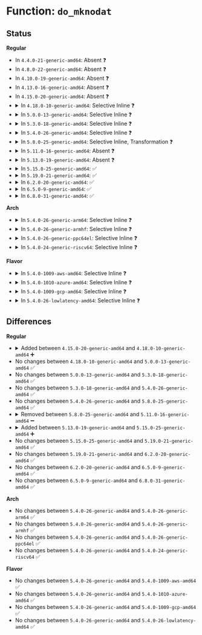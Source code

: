 # Function: <code>do_mknodat</code>

## Status
<b>Regular</b>
<ul>
<li>
In <code>4.4.0-21-generic-amd64</code>: Absent ❓
</li>
<li>
In <code>4.8.0-22-generic-amd64</code>: Absent ❓
</li>
<li>
In <code>4.10.0-19-generic-amd64</code>: Absent ❓
</li>
<li>
In <code>4.13.0-16-generic-amd64</code>: Absent ❓
</li>
<li>
In <code>4.15.0-20-generic-amd64</code>: Absent ❓
</li>
<li>
<details>
<summary>In <code>4.18.0-10-generic-amd64</code>: Selective Inline ❓</summary>

```c
long int do_mknodat(int dfd, const char * filename, umode_t mode, unsigned int dev)
```

```json
{
  "name": "do_mknodat",
  "collision_type": "Unique Global",
  "inline_type": "Selective",
  "funcs": [
    {
      "addr": 18446744071581651568,
      "name": "do_mknodat",
      "external": true,
      "loc": "fs/namei.c:3753",
      "file": "fs/namei.c",
      "inline": "not declared, inlined",
      "caller_inline": [],
      "caller_func": [
        "init/do_mounts_initrd.c:initrd_load",
        "init/do_mounts_md.c:md_run_setup",
        "init/do_mounts_md.c:md_setup_drive",
        "init/initramfs.c:do_name",
        "fs/namei.c:__ia32_sys_mknod",
        "fs/namei.c:__x64_sys_mknod",
        "fs/namei.c:__ia32_sys_mknodat",
        "fs/namei.c:__x64_sys_mknodat"
      ]
    }
  ],
  "symbols": [
    {
      "addr": 18446744071581651568,
      "name": "do_mknodat",
      "section": ".text",
      "bind": "STB_GLOBAL",
      "size": 535
    }
  ]
}
```
</details>
</li>
<li>
<details>
<summary>In <code>5.0.0-13-generic-amd64</code>: Selective Inline ❓</summary>

```c
long int do_mknodat(int dfd, const char * filename, umode_t mode, unsigned int dev)
```

```json
{
  "name": "do_mknodat",
  "collision_type": "Unique Global",
  "inline_type": "Selective",
  "funcs": [
    {
      "addr": 18446744071581737840,
      "name": "do_mknodat",
      "external": true,
      "loc": "fs/namei.c:3742",
      "file": "fs/namei.c",
      "inline": "not declared, inlined",
      "caller_inline": [],
      "caller_func": [
        "init/do_mounts_initrd.c:initrd_load",
        "init/do_mounts_md.c:md_run_setup",
        "init/do_mounts_md.c:md_setup_drive",
        "init/initramfs.c:do_name",
        "fs/namei.c:__ia32_sys_mknod",
        "fs/namei.c:__x64_sys_mknod",
        "fs/namei.c:__ia32_sys_mknodat",
        "fs/namei.c:__x64_sys_mknodat"
      ]
    }
  ],
  "symbols": [
    {
      "addr": 18446744071581737840,
      "name": "do_mknodat",
      "section": ".text",
      "bind": "STB_GLOBAL",
      "size": 535
    }
  ]
}
```
</details>
</li>
<li>
<details>
<summary>In <code>5.3.0-18-generic-amd64</code>: Selective Inline ❓</summary>

```c
long int do_mknodat(int dfd, const char * filename, umode_t mode, unsigned int dev)
```

```json
{
  "name": "do_mknodat",
  "collision_type": "Unique Global",
  "inline_type": "Selective",
  "funcs": [
    {
      "addr": 18446744071581854512,
      "name": "do_mknodat",
      "external": true,
      "loc": "fs/namei.c:3741",
      "file": "fs/namei.c",
      "inline": "not declared, inlined",
      "caller_inline": [],
      "caller_func": [
        "init/do_mounts_initrd.c:initrd_load",
        "init/do_mounts_md.c:md_run_setup",
        "init/do_mounts_md.c:md_setup_drive",
        "init/initramfs.c:do_name",
        "fs/namei.c:__ia32_sys_mknod",
        "fs/namei.c:__x64_sys_mknod",
        "fs/namei.c:__ia32_sys_mknodat",
        "fs/namei.c:__x64_sys_mknodat"
      ]
    }
  ],
  "symbols": [
    {
      "addr": 18446744071581854512,
      "name": "do_mknodat",
      "section": ".text",
      "bind": "STB_GLOBAL",
      "size": 503
    }
  ]
}
```
</details>
</li>
<li>
<details>
<summary>In <code>5.4.0-26-generic-amd64</code>: Selective Inline ❓</summary>

```c
long int do_mknodat(int dfd, const char * filename, umode_t mode, unsigned int dev)
```

```json
{
  "name": "do_mknodat",
  "collision_type": "Unique Global",
  "inline_type": "Selective",
  "funcs": [
    {
      "addr": 18446744071581926976,
      "name": "do_mknodat",
      "external": true,
      "loc": "fs/namei.c:3736",
      "file": "fs/namei.c",
      "inline": "not declared, inlined",
      "caller_inline": [],
      "caller_func": [
        "init/do_mounts_initrd.c:initrd_load",
        "init/do_mounts_md.c:md_run_setup",
        "init/do_mounts_md.c:md_setup_drive",
        "init/initramfs.c:do_name",
        "fs/namei.c:__ia32_sys_mknod",
        "fs/namei.c:__x64_sys_mknod",
        "fs/namei.c:__ia32_sys_mknodat",
        "fs/namei.c:__x64_sys_mknodat"
      ]
    }
  ],
  "symbols": [
    {
      "addr": 18446744071581926976,
      "name": "do_mknodat",
      "section": ".text",
      "bind": "STB_GLOBAL",
      "size": 503
    }
  ]
}
```
</details>
</li>
<li>
<details>
<summary>In <code>5.8.0-25-generic-amd64</code>: Selective Inline, Transformation ❓</summary>

```c
long int do_mknodat(int dfd, const char * filename, umode_t mode, unsigned int dev)
```

```json
{
  "name": "do_mknodat",
  "collision_type": "Unique Global",
  "inline_type": "Selective",
  "funcs": [
    {
      "addr": 18446744071582153368,
      "name": "do_mknodat",
      "external": true,
      "loc": "fs/namei.c:3567",
      "file": "fs/namei.c",
      "inline": "not declared, inlined",
      "caller_inline": [
        "fs/namei.c:__ia32_sys_mknod",
        "fs/namei.c:__x64_sys_mknod",
        "fs/namei.c:__ia32_sys_mknodat",
        "fs/namei.c:__x64_sys_mknodat"
      ],
      "caller_func": [
        "init/do_mounts_initrd.c:initrd_load",
        "init/initramfs.c:do_name",
        "fs/namei.c:__ia32_sys_mknod",
        "fs/namei.c:__x64_sys_mknod",
        "fs/namei.c:__ia32_sys_mknodat",
        "fs/namei.c:__x64_sys_mknodat"
      ]
    }
  ],
  "symbols": [
    {
      "addr": 18446744071582152576,
      "name": "do_mknodat.part.0",
      "section": ".text",
      "bind": "STB_LOCAL",
      "size": 557
    },
    {
      "addr": 18446744071582157392,
      "name": "do_mknodat",
      "section": ".text",
      "bind": "STB_GLOBAL",
      "size": 97
    }
  ]
}
```
</details>
</li>
<li>
<details>
<summary>In <code>5.11.0-16-generic-amd64</code>: Absent ❓</summary>

```json
{
  "name": "do_mknodat",
  "collision_type": "Unique Static",
  "inline_type": "Selective",
  "funcs": [
    {
      "addr": 18446744071582200024,
      "name": "do_mknodat",
      "external": false,
      "loc": "fs/namei.c:3569",
      "file": "fs/namei.c",
      "inline": "not declared, inlined",
      "caller_inline": [
        "fs/namei.c:__ia32_sys_mknod",
        "fs/namei.c:__x64_sys_mknod",
        "fs/namei.c:__ia32_sys_mknodat",
        "fs/namei.c:__x64_sys_mknodat"
      ],
      "caller_func": [
        "fs/namei.c:__ia32_sys_mknod",
        "fs/namei.c:__x64_sys_mknod",
        "fs/namei.c:__ia32_sys_mknodat",
        "fs/namei.c:__x64_sys_mknodat"
      ]
    }
  ],
  "symbols": [
    {
      "addr": 18446744071582199120,
      "name": "do_mknodat.part.0",
      "section": ".text",
      "bind": "STB_LOCAL",
      "size": 557
    }
  ]
}
```
</details>
</li>
<li>
<details>
<summary>In <code>5.13.0-19-generic-amd64</code>: Absent ❓</summary>

```json
{
  "name": "do_mknodat",
  "collision_type": "Unique Static",
  "inline_type": "Selective",
  "funcs": [
    {
      "addr": 18446744071582224744,
      "name": "do_mknodat",
      "external": false,
      "loc": "fs/namei.c:3718",
      "file": "fs/namei.c",
      "inline": "not declared, inlined",
      "caller_inline": [
        "fs/namei.c:__ia32_sys_mknod",
        "fs/namei.c:__x64_sys_mknod",
        "fs/namei.c:__ia32_sys_mknodat",
        "fs/namei.c:__x64_sys_mknodat"
      ],
      "caller_func": [
        "fs/namei.c:__ia32_sys_mknod",
        "fs/namei.c:__x64_sys_mknod",
        "fs/namei.c:__ia32_sys_mknodat",
        "fs/namei.c:__x64_sys_mknodat"
      ]
    }
  ],
  "symbols": [
    {
      "addr": 18446744071582223808,
      "name": "do_mknodat.part.0",
      "section": ".text",
      "bind": "STB_LOCAL",
      "size": 591
    }
  ]
}
```
</details>
</li>
<li>
<details>
<summary>In <code>5.15.0-25-generic-amd64</code>: ✅</summary>

```c
int do_mknodat(int dfd, struct filename * name, umode_t mode, unsigned int dev)
```

```json
{
  "name": "do_mknodat",
  "collision_type": "Unique Static",
  "inline_type": "No",
  "funcs": [
    {
      "addr": 18446744071582541296,
      "name": "do_mknodat",
      "external": false,
      "loc": "fs/namei.c:3787",
      "file": "fs/namei.c",
      "inline": "seen, unknown",
      "caller_inline": [],
      "caller_func": [
        "fs/namei.c:__ia32_sys_mknod",
        "fs/namei.c:__x64_sys_mknod",
        "fs/namei.c:__ia32_sys_mknodat",
        "fs/namei.c:__x64_sys_mknodat"
      ]
    }
  ],
  "symbols": [
    {
      "addr": 18446744071582541296,
      "name": "do_mknodat",
      "section": ".text",
      "bind": "STB_LOCAL",
      "size": 642
    }
  ]
}
```
</details>
</li>
<li>
<details>
<summary>In <code>5.19.0-21-generic-amd64</code>: ✅</summary>

```c
int do_mknodat(int dfd, struct filename * name, umode_t mode, unsigned int dev)
```

```json
{
  "name": "do_mknodat",
  "collision_type": "Unique Static",
  "inline_type": "No",
  "funcs": [
    {
      "addr": 18446744071583068768,
      "name": "do_mknodat",
      "external": false,
      "loc": "fs/namei.c:3881",
      "file": "fs/namei.c",
      "inline": "seen, unknown",
      "caller_inline": [],
      "caller_func": [
        "fs/namei.c:__ia32_sys_mknod",
        "fs/namei.c:__x64_sys_mknod",
        "fs/namei.c:__ia32_sys_mknodat",
        "fs/namei.c:__x64_sys_mknodat"
      ]
    }
  ],
  "symbols": [
    {
      "addr": 18446744071583068768,
      "name": "do_mknodat",
      "section": ".text",
      "bind": "STB_LOCAL",
      "size": 658
    }
  ]
}
```
</details>
</li>
<li>
<details>
<summary>In <code>6.2.0-20-generic-amd64</code>: ✅</summary>

```c
int do_mknodat(int dfd, struct filename * name, umode_t mode, unsigned int dev)
```

```json
{
  "name": "do_mknodat",
  "collision_type": "Unique Static",
  "inline_type": "No",
  "funcs": [
    {
      "addr": 18446744071583635008,
      "name": "do_mknodat",
      "external": false,
      "loc": "fs/namei.c:3939",
      "file": "fs/namei.c",
      "inline": "seen, unknown",
      "caller_inline": [],
      "caller_func": [
        "fs/namei.c:__ia32_sys_mknod",
        "fs/namei.c:__x64_sys_mknod",
        "fs/namei.c:__ia32_sys_mknodat",
        "fs/namei.c:__x64_sys_mknodat"
      ]
    }
  ],
  "symbols": [
    {
      "addr": 18446744071583635008,
      "name": "do_mknodat",
      "section": ".text",
      "bind": "STB_LOCAL",
      "size": 700
    }
  ]
}
```
</details>
</li>
<li>
<details>
<summary>In <code>6.5.0-9-generic-amd64</code>: ✅</summary>

```c
int do_mknodat(int dfd, struct filename * name, umode_t mode, unsigned int dev)
```

```json
{
  "name": "do_mknodat",
  "collision_type": "Unique Static",
  "inline_type": "No",
  "funcs": [
    {
      "addr": 18446744071583849488,
      "name": "do_mknodat",
      "external": false,
      "loc": "fs/namei.c:4019",
      "file": "fs/namei.c",
      "inline": "seen, unknown",
      "caller_inline": [],
      "caller_func": [
        "fs/namei.c:__ia32_sys_mknod",
        "fs/namei.c:__x64_sys_mknod",
        "fs/namei.c:__ia32_sys_mknodat",
        "fs/namei.c:__x64_sys_mknodat"
      ]
    }
  ],
  "symbols": [
    {
      "addr": 18446744071583849488,
      "name": "do_mknodat",
      "section": ".text",
      "bind": "STB_LOCAL",
      "size": 691
    }
  ]
}
```
</details>
</li>
<li>
<details>
<summary>In <code>6.8.0-31-generic-amd64</code>: ✅</summary>

```c
int do_mknodat(int dfd, struct filename * name, umode_t mode, unsigned int dev)
```

```json
{
  "name": "do_mknodat",
  "collision_type": "Unique Static",
  "inline_type": "No",
  "funcs": [
    {
      "addr": 18446744071584056576,
      "name": "do_mknodat",
      "external": false,
      "loc": "fs/namei.c:4028",
      "file": "fs/namei.c",
      "inline": "seen, unknown",
      "caller_inline": [],
      "caller_func": [
        "fs/namei.c:__ia32_sys_mknod",
        "fs/namei.c:__x64_sys_mknod",
        "fs/namei.c:__ia32_sys_mknodat",
        "fs/namei.c:__x64_sys_mknodat"
      ]
    }
  ],
  "symbols": [
    {
      "addr": 18446744071584056576,
      "name": "do_mknodat",
      "section": ".text",
      "bind": "STB_LOCAL",
      "size": 698
    }
  ]
}
```
</details>
</li>
</ul>
<b>Arch</b>
<ul>
<li>
<details>
<summary>In <code>5.4.0-26-generic-arm64</code>: Selective Inline ❓</summary>

```c
long int do_mknodat(int dfd, const char * filename, umode_t mode, unsigned int dev)
```

```json
{
  "name": "do_mknodat",
  "collision_type": "Unique Global",
  "inline_type": "Selective",
  "funcs": [
    {
      "addr": 18446603336493407712,
      "name": "do_mknodat",
      "external": true,
      "loc": "fs/namei.c:3736",
      "file": "fs/namei.c",
      "inline": "not declared, inlined",
      "caller_inline": [],
      "caller_func": [
        "init/do_mounts_initrd.c:initrd_load",
        "init/do_mounts_md.c:md_run_setup",
        "init/do_mounts_md.c:md_setup_drive",
        "init/initramfs.c:do_name",
        "fs/namei.c:__arm64_sys_mknod",
        "fs/namei.c:__arm64_sys_mknodat"
      ]
    }
  ],
  "symbols": [
    {
      "addr": 18446603336493407712,
      "name": "do_mknodat",
      "section": ".text",
      "bind": "STB_GLOBAL",
      "size": 568
    }
  ]
}
```
</details>
</li>
<li>
<details>
<summary>In <code>5.4.0-26-generic-armhf</code>: Selective Inline ❓</summary>

```c
long int do_mknodat(int dfd, const char * filename, umode_t mode, unsigned int dev)
```

```json
{
  "name": "do_mknodat",
  "collision_type": "Unique Global",
  "inline_type": "Selective",
  "funcs": [
    {
      "addr": 3226993416,
      "name": "do_mknodat",
      "external": true,
      "loc": "fs/namei.c:3736",
      "file": "fs/namei.c",
      "inline": "not declared, inlined",
      "caller_inline": [],
      "caller_func": [
        "init/do_mounts_initrd.c:initrd_load",
        "init/do_mounts_md.c:md_run_setup",
        "init/do_mounts_md.c:md_setup_drive",
        "init/initramfs.c:do_name",
        "fs/namei.c:__se_sys_mknod",
        "fs/namei.c:__se_sys_mknodat"
      ]
    }
  ],
  "symbols": [
    {
      "addr": 3226993416,
      "name": "do_mknodat",
      "section": ".text",
      "bind": "STB_GLOBAL",
      "size": 564
    }
  ]
}
```
</details>
</li>
<li>
<details>
<summary>In <code>5.4.0-26-generic-ppc64el</code>: Selective Inline ❓</summary>

```c
long int do_mknodat(int dfd, const char * filename, umode_t mode, unsigned int dev)
```

```json
{
  "name": "do_mknodat",
  "collision_type": "Unique Global",
  "inline_type": "Selective",
  "funcs": [
    {
      "addr": 13835058055286966384,
      "name": "do_mknodat",
      "external": true,
      "loc": "fs/namei.c:3736",
      "file": "fs/namei.c",
      "inline": "not declared, inlined",
      "caller_inline": [],
      "caller_func": [
        "init/do_mounts_initrd.c:initrd_load",
        "init/do_mounts_md.c:md_run_setup",
        "init/do_mounts_md.c:md_setup_drive",
        "init/initramfs.c:do_name",
        "fs/namei.c:__se_sys_mknod",
        "fs/namei.c:__se_sys_mknodat"
      ]
    }
  ],
  "symbols": [
    {
      "addr": 13835058055286966384,
      "name": "do_mknodat",
      "section": ".text",
      "bind": "STB_GLOBAL",
      "size": 736
    }
  ]
}
```
</details>
</li>
<li>
<details>
<summary>In <code>5.4.0-24-generic-riscv64</code>: Selective Inline ❓</summary>

```c
long int do_mknodat(int dfd, const char * filename, umode_t mode, unsigned int dev)
```

```json
{
  "name": "do_mknodat",
  "collision_type": "Unique Global",
  "inline_type": "Selective",
  "funcs": [
    {
      "addr": 18446743936273118634,
      "name": "do_mknodat",
      "external": true,
      "loc": "fs/namei.c:3736",
      "file": "fs/namei.c",
      "inline": "not declared, inlined",
      "caller_inline": [],
      "caller_func": [
        "init/do_mounts_initrd.c:initrd_load",
        "init/do_mounts_md.c:md_run_setup",
        "init/do_mounts_md.c:md_setup_drive",
        "init/initramfs.c:do_name",
        "fs/namei.c:__se_sys_mknod",
        "fs/namei.c:__se_sys_mknodat"
      ]
    }
  ],
  "symbols": [
    {
      "addr": 18446743936273118634,
      "name": "do_mknodat",
      "section": ".text",
      "bind": "STB_GLOBAL",
      "size": 462
    }
  ]
}
```
</details>
</li>
</ul>
<b>Flavor</b>
<ul>
<li>
<details>
<summary>In <code>5.4.0-1009-aws-amd64</code>: Selective Inline ❓</summary>

```c
long int do_mknodat(int dfd, const char * filename, umode_t mode, unsigned int dev)
```

```json
{
  "name": "do_mknodat",
  "collision_type": "Unique Global",
  "inline_type": "Selective",
  "funcs": [
    {
      "addr": 18446744071581895712,
      "name": "do_mknodat",
      "external": true,
      "loc": "fs/namei.c:3736",
      "file": "fs/namei.c",
      "inline": "not declared, inlined",
      "caller_inline": [],
      "caller_func": [
        "init/do_mounts_initrd.c:initrd_load",
        "init/do_mounts_md.c:md_run_setup",
        "init/do_mounts_md.c:md_setup_drive",
        "init/initramfs.c:do_name",
        "fs/namei.c:__ia32_sys_mknod",
        "fs/namei.c:__x64_sys_mknod",
        "fs/namei.c:__ia32_sys_mknodat",
        "fs/namei.c:__x64_sys_mknodat"
      ]
    }
  ],
  "symbols": [
    {
      "addr": 18446744071581895712,
      "name": "do_mknodat",
      "section": ".text",
      "bind": "STB_GLOBAL",
      "size": 503
    }
  ]
}
```
</details>
</li>
<li>
<details>
<summary>In <code>5.4.0-1010-azure-amd64</code>: Selective Inline ❓</summary>

```c
long int do_mknodat(int dfd, const char * filename, umode_t mode, unsigned int dev)
```

```json
{
  "name": "do_mknodat",
  "collision_type": "Unique Global",
  "inline_type": "Selective",
  "funcs": [
    {
      "addr": 18446744071581833312,
      "name": "do_mknodat",
      "external": true,
      "loc": "fs/namei.c:3736",
      "file": "fs/namei.c",
      "inline": "not declared, inlined",
      "caller_inline": [],
      "caller_func": [
        "init/do_mounts_initrd.c:initrd_load",
        "init/do_mounts_md.c:md_run_setup",
        "init/do_mounts_md.c:md_setup_drive",
        "init/initramfs.c:do_name",
        "fs/namei.c:__ia32_sys_mknod",
        "fs/namei.c:__x64_sys_mknod",
        "fs/namei.c:__ia32_sys_mknodat",
        "fs/namei.c:__x64_sys_mknodat"
      ]
    }
  ],
  "symbols": [
    {
      "addr": 18446744071581833312,
      "name": "do_mknodat",
      "section": ".text",
      "bind": "STB_GLOBAL",
      "size": 503
    }
  ]
}
```
</details>
</li>
<li>
<details>
<summary>In <code>5.4.0-1009-gcp-amd64</code>: Selective Inline ❓</summary>

```c
long int do_mknodat(int dfd, const char * filename, umode_t mode, unsigned int dev)
```

```json
{
  "name": "do_mknodat",
  "collision_type": "Unique Global",
  "inline_type": "Selective",
  "funcs": [
    {
      "addr": 18446744071581887024,
      "name": "do_mknodat",
      "external": true,
      "loc": "fs/namei.c:3736",
      "file": "fs/namei.c",
      "inline": "not declared, inlined",
      "caller_inline": [],
      "caller_func": [
        "init/do_mounts_initrd.c:initrd_load",
        "init/do_mounts_md.c:md_run_setup",
        "init/do_mounts_md.c:md_setup_drive",
        "init/initramfs.c:do_name",
        "fs/namei.c:__ia32_sys_mknod",
        "fs/namei.c:__x64_sys_mknod",
        "fs/namei.c:__ia32_sys_mknodat",
        "fs/namei.c:__x64_sys_mknodat"
      ]
    }
  ],
  "symbols": [
    {
      "addr": 18446744071581887024,
      "name": "do_mknodat",
      "section": ".text",
      "bind": "STB_GLOBAL",
      "size": 503
    }
  ]
}
```
</details>
</li>
<li>
<details>
<summary>In <code>5.4.0-26-lowlatency-amd64</code>: Selective Inline ❓</summary>

```c
long int do_mknodat(int dfd, const char * filename, umode_t mode, unsigned int dev)
```

```json
{
  "name": "do_mknodat",
  "collision_type": "Unique Global",
  "inline_type": "Selective",
  "funcs": [
    {
      "addr": 18446744071581956528,
      "name": "do_mknodat",
      "external": true,
      "loc": "fs/namei.c:3736",
      "file": "fs/namei.c",
      "inline": "not declared, inlined",
      "caller_inline": [],
      "caller_func": [
        "init/do_mounts_initrd.c:initrd_load",
        "init/do_mounts_md.c:md_run_setup",
        "init/do_mounts_md.c:md_setup_drive",
        "init/initramfs.c:do_name",
        "fs/namei.c:__ia32_sys_mknod",
        "fs/namei.c:__x64_sys_mknod",
        "fs/namei.c:__ia32_sys_mknodat",
        "fs/namei.c:__x64_sys_mknodat"
      ]
    }
  ],
  "symbols": [
    {
      "addr": 18446744071581956528,
      "name": "do_mknodat",
      "section": ".text",
      "bind": "STB_GLOBAL",
      "size": 503
    }
  ]
}
```
</details>
</li>
</ul>

## Differences
<b>Regular</b>
<ul>
<li>
<details>
<summary>Added between <code>4.15.0-20-generic-amd64</code> and <code>4.18.0-10-generic-amd64</code> ➕</summary>

```c
long int do_mknodat(int dfd, const char * filename, umode_t mode, unsigned int dev)
```
</details>
</li>
<li>
No changes between <code>4.18.0-10-generic-amd64</code> and <code>5.0.0-13-generic-amd64</code> ✅
</li>
<li>
No changes between <code>5.0.0-13-generic-amd64</code> and <code>5.3.0-18-generic-amd64</code> ✅
</li>
<li>
No changes between <code>5.3.0-18-generic-amd64</code> and <code>5.4.0-26-generic-amd64</code> ✅
</li>
<li>
No changes between <code>5.4.0-26-generic-amd64</code> and <code>5.8.0-25-generic-amd64</code> ✅
</li>
<li>
<details>
<summary>Removed between <code>5.8.0-25-generic-amd64</code> and <code>5.11.0-16-generic-amd64</code> ➖</summary>

```c
long int do_mknodat(int dfd, const char * filename, umode_t mode, unsigned int dev)
```
</details>
</li>
<li>
<details>
<summary>Added between <code>5.13.0-19-generic-amd64</code> and <code>5.15.0-25-generic-amd64</code> ➕</summary>

```c
int do_mknodat(int dfd, struct filename * name, umode_t mode, unsigned int dev)
```
</details>
</li>
<li>
No changes between <code>5.15.0-25-generic-amd64</code> and <code>5.19.0-21-generic-amd64</code> ✅
</li>
<li>
No changes between <code>5.19.0-21-generic-amd64</code> and <code>6.2.0-20-generic-amd64</code> ✅
</li>
<li>
No changes between <code>6.2.0-20-generic-amd64</code> and <code>6.5.0-9-generic-amd64</code> ✅
</li>
<li>
No changes between <code>6.5.0-9-generic-amd64</code> and <code>6.8.0-31-generic-amd64</code> ✅
</li>
</ul>
<b>Arch</b>
<ul>
<li>
No changes between <code>5.4.0-26-generic-amd64</code> and <code>5.4.0-26-generic-arm64</code> ✅
</li>
<li>
No changes between <code>5.4.0-26-generic-amd64</code> and <code>5.4.0-26-generic-armhf</code> ✅
</li>
<li>
No changes between <code>5.4.0-26-generic-amd64</code> and <code>5.4.0-26-generic-ppc64el</code> ✅
</li>
<li>
No changes between <code>5.4.0-26-generic-amd64</code> and <code>5.4.0-24-generic-riscv64</code> ✅
</li>
</ul>
<b>Flavor</b>
<ul>
<li>
No changes between <code>5.4.0-26-generic-amd64</code> and <code>5.4.0-1009-aws-amd64</code> ✅
</li>
<li>
No changes between <code>5.4.0-26-generic-amd64</code> and <code>5.4.0-1010-azure-amd64</code> ✅
</li>
<li>
No changes between <code>5.4.0-26-generic-amd64</code> and <code>5.4.0-1009-gcp-amd64</code> ✅
</li>
<li>
No changes between <code>5.4.0-26-generic-amd64</code> and <code>5.4.0-26-lowlatency-amd64</code> ✅
</li>
</ul>
